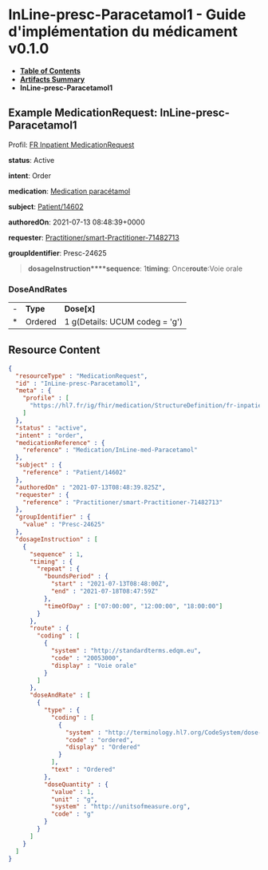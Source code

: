 # InLine-presc-Paracetamol1 - Guide d'implémentation du médicament v0.1.0

* [**Table of Contents**](toc.md)
* [**Artifacts Summary**](artifacts.md)
* **InLine-presc-Paracetamol1**

## Example MedicationRequest: InLine-presc-Paracetamol1

Profil: [FR Inpatient MedicationRequest](StructureDefinition-fr-inpatient-medicationrequest.md)

**status**: Active

**intent**: Order

**medication**: [Medication paracétamol](Medication-InLine-med-Paracetamol.md)

**subject**: [Patient/14602](Patient/14602)

**authoredOn**: 2021-07-13 08:48:39+0000

**requester**: [Practitioner/smart-Practitioner-71482713](Practitioner/smart-Practitioner-71482713)

**groupIdentifier**: Presc-24625

> **dosageInstruction****sequence**: 1**timing**: Once**route**:Voie orale

### DoseAndRates

| | | |
| :--- | :--- | :--- |
| - | **Type** | **Dose[x]** |
| * | Ordered | 1 g(Details: UCUM codeg = 'g') |




## Resource Content

```json
{
  "resourceType" : "MedicationRequest",
  "id" : "InLine-presc-Paracetamol1",
  "meta" : {
    "profile" : [
      "https://hl7.fr/ig/fhir/medication/StructureDefinition/fr-inpatient-medicationrequest"
    ]
  },
  "status" : "active",
  "intent" : "order",
  "medicationReference" : {
    "reference" : "Medication/InLine-med-Paracetamol"
  },
  "subject" : {
    "reference" : "Patient/14602"
  },
  "authoredOn" : "2021-07-13T08:48:39.825Z",
  "requester" : {
    "reference" : "Practitioner/smart-Practitioner-71482713"
  },
  "groupIdentifier" : {
    "value" : "Presc-24625"
  },
  "dosageInstruction" : [
    {
      "sequence" : 1,
      "timing" : {
        "repeat" : {
          "boundsPeriod" : {
            "start" : "2021-07-13T08:48:00Z",
            "end" : "2021-07-18T08:47:59Z"
          },
          "timeOfDay" : ["07:00:00", "12:00:00", "18:00:00"]
        }
      },
      "route" : {
        "coding" : [
          {
            "system" : "http://standardterms.edqm.eu",
            "code" : "20053000",
            "display" : "Voie orale"
          }
        ]
      },
      "doseAndRate" : [
        {
          "type" : {
            "coding" : [
              {
                "system" : "http://terminology.hl7.org/CodeSystem/dose-rate-type",
                "code" : "ordered",
                "display" : "Ordered"
              }
            ],
            "text" : "Ordered"
          },
          "doseQuantity" : {
            "value" : 1,
            "unit" : "g",
            "system" : "http://unitsofmeasure.org",
            "code" : "g"
          }
        }
      ]
    }
  ]
}

```
